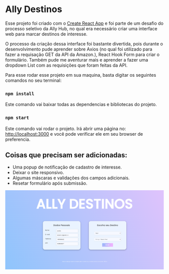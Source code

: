 # Ally Destinos

Esse projeto foi criado com o [Create React App](https://github.com/facebook/create-react-app) e foi parte de um desafio do processo seletivo da Ally Hub, no qual era necessário criar uma interface web para marcar destinos de interesse.

O processo da criação dessa interface foi bastante divertida, pois durante o desenvolvimento pude aprender sobre Axios (no qual foi utilizado para fazer a requisação GET da API da Amazon.), React Hook Form para criar o formulário. Também pude me aventurar mais e aprender a fazer uma dropdown List com as requisições que foram feitas da API.

Para esse rodar esse projeto em sua maquina, basta digitar os seguintes comandos no seu terminal:

### `npm install`

Este comando vai baixar todas as dependencias e bibliotecas do projeto.

### `npm start`

Este comando vai rodar o projeto. Irá abrir uma página no: [http://localhost:3000](http://localhost:3000) e você pode verificar ele em seu browser de preferencia.

## Coisas que precisam ser adicionadas:

- Uma popup de notificação de cadastro de interesse.
- Deixar o site responsivo.
- Algumas máscaras e validações dos campos adicionais.
- Resetar formulário após submissão.

![Preview](public\allydestinos.png)
